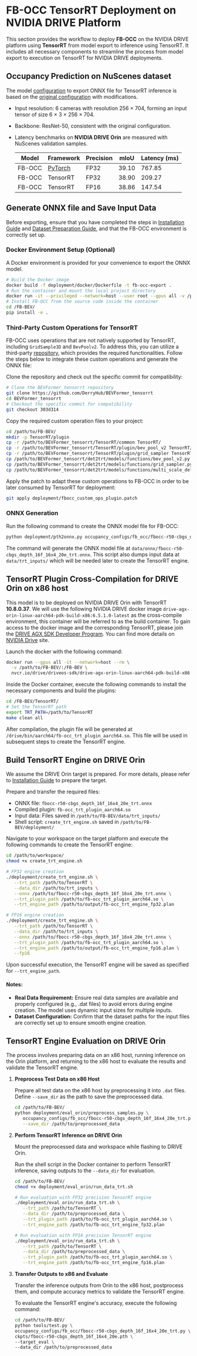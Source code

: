 # FB-OCC TensorRT Deployment on NVIDIA DRIVE Platform


This section provides the workflow to deploy  **FB-OCC** on the NVIDIA DRIVE platform using **TensorRT** from model export to inference using TensorRT. It includes all necessary components to streamline the process from model export to execution on TensorRT for NVIDIA DRIVE deployments.

## Occupancy Prediction on NuScenes dataset

   The model [configuration](../occupancy_configs/fb_occ/fbocc-r50-cbgs_depth_16f_16x4_20e_trt.py) to export ONNX file for TensorRT inference is based on the [original configuration](../occupancy_configs/fb_occ/fbocc-r50-cbgs_depth_16f_16x4_20e.py) with modifications.

   - Input resolution: 6 cameras with resolution 256 × 704, forming an input tensor of size 6 × 3 × 256 × 704.
   - Backbone: ResNet-50, consistent with the original configuration.
   - Latency benchmarks on **NVIDIA DRIVE Orin** are measured with NuScenes validation samples.



      |    Model  |    Framework                  | Precision     | mIoU              |  Latency (ms)   |
      |-----------|-----------|---------------|-------------------|--------------------------------------|
      | FB-OCC|[PyTorch](https://github.com/NVlabs/FB-BEV/tree/main?tab=readme-ov-file#model-zoo)       | FP32          | 39.10             | 767.85                                   |
      | FB-OCC|TensorRT      | FP32          | 38.90             | 209.27                               |
      | FB-OCC|TensorRT      | FP16          | 38.86             | 147.54                               |



## Generate ONNX file and Save Input Data

   Before exporting, ensure that you have completed the steps in [Installation Guide](../docs/install.md) and [Dataset Preparation Guide](../docs/prepare_datasets.md), and that the FB-OCC environment is correctly set up.

   ### Docker Environment Setup (Optional)

   A Docker environment is provided for your convenience to export the ONNX model.
   
   ```bash
   # Build the Docker image
   docker build -f deployment/docker/Dockerfile -t fb-occ-export .
   # Run the container and mount the local project directory
   docker run -it --privileged --network=host --user root --gpus all -v /path/to/FB-BEV/:/FB-BEV/ fb-occ-export /bin/bash
   # Install FB-OCC from the source code inside the container
   cd /FB-BEV/
   pip install -e . 
   ```
   
   ### Third-Party Custom Operations for TensorRT

   FB-OCC uses operations that are not natively supported by TensorRT, including `GridSample3D` and `BevPoolv2`. To address this, you can utilize a third-party [repository](https://github.com/DerryHub/BEVFormer_tensorrt), which provides the required functionalities.
   Follow the steps below to integrate these custom operations and generate the ONNX file:

   Clone the repository and check out the specific commit for compatibility:
   ```bash
   # Clone the BEVFormer_tensorrt repository
   git clone https://github.com/DerryHub/BEVFormer_tensorrt
   cd BEVFormer_tensorrt
   # Checkout the specific commit for compatibility
   git checkout 303d314
   ```

   Copy the required custom operation files to your project:
   ```bash
   cd /path/to/FB-BEV/ 
   mkdir -p TensorRT/plugin
   cp -r /path/to/BEVFormer_tensorrt/TensorRT/common TensorRT/
   cp -r /path/to/BEVFormer_tensorrt/TensorRT/plugin/bev_pool_v2 TensorRT/plugin
   cp -r /path/to/BEVFormer_tensorrt/TensorRT/plugin/grid_sampler TensorRT/plugin
   cp /path/to/BEVFormer_tensorrt/det2trt/models/functions/bev_pool_v2.py mmdet3d/models/fbbev/custom_ops/
   cp /path/to/BEVFormer_tensorrt/det2trt/models/functions/grid_sampler.py mmdet3d/models/fbbev/custom_ops/
   cp /path/to/BEVFormer_tensorrt/det2trt/models/functions/multi_scale_deformable_attn.py mmdet3d/models/fbbev/custom_ops/
   ```

   Apply the patch to adapt these custom operations to FB-OCC in order to be later consumed by TensorRT for deployment:
   ```bash
   git apply deployment/fbocc_custom_ops_plugin.patch
   ```

   ### ONNX Generation

   Run the following command to create the ONNX model file for FB-OCC:
   ```bash
   python deployment/pth2onnx.py occupancy_configs/fb_occ/fbocc-r50-cbgs_depth_16f_16x4_20e_trt.py
   ```

   The command will generate the ONNX model file at `data/onnx/fbocc-r50-cbgs_depth_16f_16x4_20e_trt.onnx`.
   This script also dumps input data at `data/trt_inputs/` which will be needed later to create the TensorRT engine.


## TensorRT Plugin Cross-Compilation for DRIVE Orin on x86 host

   This model is to be deployed on NVIDIA DRIVE Orin with TensorRT **10.8.0.37**.
   We will use the following NVIDIA DRIVE docker image ``drive-agx-orin-linux-aarch64-pdk-build-x86:6.5.1.0-latest`` as the cross-compile environment, this container will be referred to as the build container.
   To gain access to the docker image and the corresponding TensorRT, please join the [DRIVE AGX SDK Developer Program](https://developer.nvidia.com/drive/agx-sdk-program). You can find more details on [NVIDIA Drive](https://developer.nvidia.com/drive) site.

   Launch the docker with the following command:
   ```bash
   docker run --gpus all -it --network=host --rm \
     -v /path/to/FB-BEV/:/FB-BEV \
     nvcr.io/drive/driveos-sdk/drive-agx-orin-linux-aarch64-pdk-build-x86:6.5.1.0-latest
   ```

   Inside the Docker container, execute the following commands to install the necessary components and build the plugins:   
   ```bash
   cd /FB-BEV/TensorRT/
   # Set the TensorRT path
   export TRT_PATH=/path/to/TensorRT
   make clean all
   ```

   After compilation, the plugin file will be generated at `/drive/bin/aarch64/fb-occ_trt_plugin_aarch64.so`. 
   This file will be used in subsequent steps to create the TensorRT engine.

   
## Build TensorRT Engine on DRIVE Orin

We assume the DRIVE Orin target is prepared. For more details, please refer to [Installation Guide](https://developer.nvidia.com/docs/drive/drive-os/6.0.10/public/drive-os-linux-installation/index.html) to prepare the target.


Prepare and transfer the required files:
- ONNX file: `fbocc-r50-cbgs_depth_16f_16x4_20e_trt.onnx`
- Compiled plugin: `fb-occ_trt_plugin_aarch64.so`
- Input data: Files saved in `/path/to/FB-BEV/data/trt_inputs/`
- Shell script: `create_trt_engine.sh` saved in `/path/to/FB-BEV/deployment/`
   

Navigate to your workspace on the target platform and execute the following commands to create the TensorRT engine:

   ```bash
   cd /path/to/workspace/
   chmod +x create_trt_engine.sh

   # FP32 engine creation 
   ./deployment/create_trt_engine.sh \
      --trt_path /path/to/TensorRT \
      --data_dir /path/to/trt_inputs \
      --onnx /path/to/fbocc-r50-cbgs_depth_16f_16x4_20e_trt.onnx \
      --trt_plugin_path /path/to/fb-occ_trt_plugin_aarch64.so \
      --trt_engine_path /path/to/output/fb-occ_trt_engine_fp32.plan

   # FP16 engine creation 
   ./deployment/create_trt_engine.sh \
      --trt_path /path/to/TensorRT \
      --data_dir /path/to/trt_inputs \
      --onnx /path/to/fbocc-r50-cbgs_depth_16f_16x4_20e_trt.onnx \
      --trt_plugin_path /path/to/fb-occ_trt_plugin_aarch64.so \
      --trt_engine_path /path/to/output/fb-occ_trt_engine_fp16.plan \
      --fp16
   ```

   Upon successful execution, the TensorRT engine will be saved as specified for `--trt_engine_path`.

   #### **Notes:**

   - **Real Data Requirement:** Ensure real data samples are available and properly configured (e.g., .dat files) to avoid errors during engine creation. The model uses dynamic input sizes for multiple inputs.
   - **Dataset Configuration:** Confirm that the dataset paths for the input files are correctly set up to ensure smooth engine creation.

## TensorRT Engine Evaluation on DRIVE Orin

   The process involves preparing data on an x86 host, running inference on the Orin platform, and returning to the x86 host to evaluate the results and validate the TensorRT engine.

   1. **Preprocess Test Data on x86 Host** 
   
      Prepare all test data on the x86 host by preprocessing it into `.dat` files. Define `--save_dir` as the path to save the preprocessed data.

      ```bash
      cd /path/to/FB-BEV/
      python deployment/eval_orin/preprocess_samples.py \
         occupancy_configs/fb_occ/fbocc-r50-cbgs_depth_16f_16x4_20e_trt.py \
         --save_dir /path/to/preprocessed_data
      ```

   2. **Perform TensorRT Inference on DRIVE Orin**
   
      Mount the preprocessed data and workspace while flashing to DRIVE Orin. 

      Run the shell script in the Docker container to perform TensorRT inference, saving outputs to the `--data_dir` for evaluation.

      ```bash
      cd /path/to/FB-BEV/
      chmod +x deployment/eval_orin/run_data_trt.sh

      # Run evaluation with FP32 precision TensorRT engine
      ./deployment/eval_orin/run_data_trt.sh \
         --trt_path /path/to/TensorRT \
         --data_dir /path/to/preprocessed_data \
         --trt_plugin_path /path/to/fb-occ_trt_plugin_aarch64.so \
         --trt_engine_path /path/to/fb-occ_trt_engine_fp32.plan
      
      # Run evaluation with FP16 precision TensorRT engine
      ./deployment/eval_orin/run_data_trt.sh \
         --trt_path /path/to/TensorRT \
         --data_dir /path/to/preprocessed_data \
         --trt_plugin_path /path/to/fb-occ_trt_plugin_aarch64.so \
         --trt_engine_path /path/to/fb-occ_trt_engine_fp16.plan
      ```

   3. **Transfer Outputs to x86 and Evaluate**
      
      
      Transfer the inference outputs from Orin to the x86 host, postprocess them, and compute accuracy metrics to validate the TensorRT engine.

      To evaluate the TensorRT engine's accuracy, execute the following command:

      ```bash
      cd /path/to/FB-BEV/
      python tools/test.py \
      occupancy_configs/fb_occ/fbocc-r50-cbgs_depth_16f_16x4_20e_trt.py \
      ckpts/fbocc-r50-cbgs_depth_16f_16x4_20e.pth \
      --target_eval \
      --data_dir /path/to/preprocessed_data
      ```
